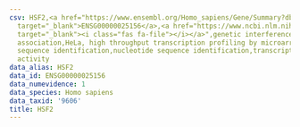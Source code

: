 ```yaml
---
csv: HSF2,<a href="https://www.ensembl.org/Homo_sapiens/Gene/Summary?db=core;g=ENSG00000025156"
  target="_blank">ENSG00000025156</a>,<a href="https://www.ncbi.nlm.nih.gov/pubmed/17216044"
  target="_blank"><i class="fas fa-file"></i></a>",genetic interference,functional
  association,HeLa, high throughput transcription profiling by microarray,nucleotide
  sequence identification,nucleotide sequence identification,transcriptional regulation,down-regulates
  activity
data_alias: HSF2
data_id: ENSG00000025156
data_numevidence: 1
data_species: Homo sapiens
data_taxid: '9606'
title: HSF2
---
```

